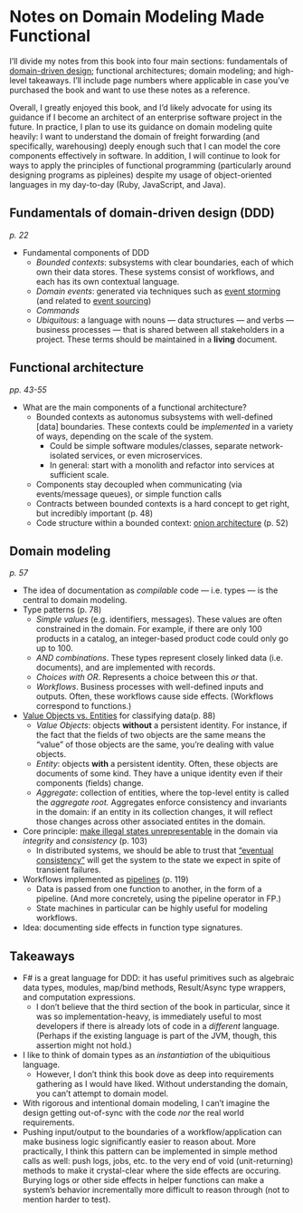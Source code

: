 # Notes on Domain Modeling Made Functional

I’ll divide my notes from this book into four main sections: fundamentals of [domain-driven design](https://en.wikipedia.org/wiki/Domain-driven_design); functional architectures; domain modeling; and high-level takeaways. I’ll include page numbers where applicable in case you’ve purchased the book and want to use these notes as a reference.

Overall, I greatly enjoyed this book, and I’d likely advocate for using its guidance if I become an architect of an enterprise software project in the future. In practice, I plan to use its guidance on domain modeling quite heavily: I want to understand the domain of freight forwarding (and specifically, warehousing) deeply enough such that I can model the core components effectively in software. In addition, I will continue to look for ways to apply the principles of functional programming (particularly around designing programs as pipleines) despite my usage of object-oriented languages in my day-to-day (Ruby, JavaScript, and Java).

## Fundamentals of domain-driven design (DDD)

_p. 22_

- Fundamental components of DDD
  - _Bounded contexts_: subsystems with clear boundaries, each of which own their data stores. These systems consist of workflows, and each has its own contextual language.
  - _Domain events_: generated via techniques such as [event storming](https://en.wikipedia.org/wiki/Event_storming) (and related to [event sourcing](https://martinfowler.com/eaaDev/EventSourcing.html))
  - _Commands_
  - _Ubiquitous_: a language with nouns — data structures — and verbs — business processes — that is shared between all stakeholders in a project. These terms should be maintained in a **living** document.

## Functional architecture

_pp. 43-55_

- What are the main components of a functional architecture?
  - Bounded contexts as autonomus subsystems with well-defined [data] boundaries. These contexts could be _implemented_ in a variety of ways, depending on the scale of the system.
    - Could be simple software modules/classes, separate network-isolated services, or even microservices.
    - In general: start with a monolith and refactor into services at sufficient scale.
  - Components stay decoupled when communicating (via events/message queues), or simple function calls
  - Contracts between bounded contexts is a hard concept to get right, but incredibly important (p. 48)
  - Code structure within a bounded context: [onion architecture](https://jeffreypalermo.com/2008/07/the-onion-architecture-part-1/) (p. 52)

## Domain modeling

_p. 57_

- The idea of documentation as _compilable_ code — i.e. types — is the central to domain modeling.
- Type patterns (p. 78)
  - _Simple values_ (e.g. identifiers, messages). These values are often constrained in the domain. For example, if there are only 100 products in a catalog, an integer-based product code could only go up to 100.
  - _AND combinations_. These types represent closely linked data (i.e. documents), and are implemented with records.
  - _Choices with OR_. Represents a choice between this _or_ that.
  - _Workflows_. Business processes with well-defined inputs and outputs. Often, these workflows cause side effects. (Workflows correspond to functions.)
- [Value Objects vs. Entities](https://stackoverflow.com/questions/75446/value-vs-entity-objects-domain-driven-design) for classifying data(p. 88)
  - _Value Objects_: objects **without** a persistent identity. For instance, if the fact that the fields of two objects are the same means the “value” of those objects are the same, you’re dealing with value objects.
  - _Entity_: objects **with** a persistent identity. Often, these objects are documents of some kind. They have a unique identity even if their components (fields) change.
  - _Aggregate_: collection of entities, where the top-level entity is called the _aggregate root._ Aggregates enforce consistency and invariants in the domain: if an entity in its collection changes, it will reflect those changes across other associated entites in the domain.
- Core principle: [make illegal states unrepresentable](https://fsharpforfunandprofit.com/posts/designing-with-types-making-illegal-states-unrepresentable/) in the domain via _integrity_ and _consistency_ (p. 103)
  - In distributed systems, we should be able to trust that [“eventual consistency”](https://en.wikipedia.org/wiki/Eventual_consistency) will get the system to the state we expect in spite of transient failures.
- Workflows implemented as [pipelines](<https://en.wikipedia.org/wiki/Pipeline_(software)>) (p. 119)
  - Data is passed from one function to another, in the form of a pipeline. (And more concretely, using the pipeline operator in FP.)
  - State machines in particular can be highly useful for modeling workflows.
- Idea: documenting side effects in function type signatures.

## Takeaways

- F# is a great language for DDD: it has useful primitives such as algebraic data types, modules, map/bind methods, Result/Async type wrappers, and computation expressions.
  - I don’t believe that the third section of the book in particular, since it was so implementation-heavy, is immediately useful to most developers if there is already lots of code in a _different_ language. (Perhaps if the existing language is part of the JVM, though, this assertion might not hold.)
- I like to think of domain types as an _instantiation_ of the ubiquitious language.
  - However, I don’t think this book dove as deep into requirements gathering as I would have liked. Without understanding the domain, you can’t attempt to domain model.
- With rigorous and intentional domain modeling, I can’t imagine the design getting out-of-sync with the code _nor_ the real world requirements.
- Pushing input/output to the boundaries of a workflow/application can make business logic significantly easier to reason about. More practically, I think this pattern can be implemented in simple method calls as well: push logs, jobs, etc. to the very end of void (unit-returning) methods to make it crystal-clear where the side effects are occuring. Burying logs or other side effects in helper functions can make a system’s behavior incrementally more difficult to reason through (not to mention harder to test).
